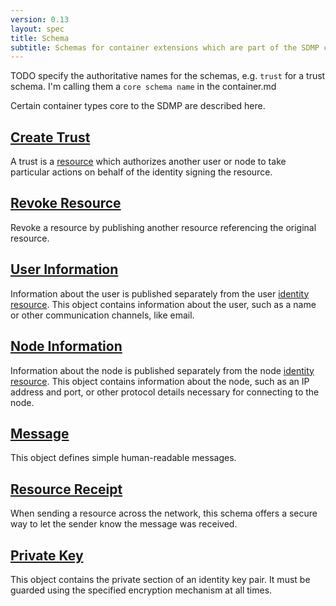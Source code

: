 ```yaml
---
version: 0.13
layout: spec
title: Schema
subtitle: Schemas for container extensions which are part of the SDMP core.
---
```


TODO specify the authoritative names for the schemas,
e.g. `trust` for a trust schema.
I'm calling them a `core schema name` in the container.md




Certain container types core to the SDMP are described here.

## [Create Trust](./trust)

A trust is a [resource](../core/resource) which authorizes
another user or node to take particular actions on behalf of
the identity signing the resource.

## [Revoke Resource](./revoke)

Revoke a resource by publishing another resource referencing the
original resource.

## [User Information](./user)

Information about the user is published separately from the user
[identity resource](../core/identity). This object contains information
about the user, such as a name or other communication channels, like email.

## [Node Information](./node)

Information about the node is published separately from the node
[identity resource](../core/identity). This object contains information
about the node, such as an IP address and port, or other protocol
details necessary for connecting to the node.

## [Message](./message)

This object defines simple human-readable messages.

## [Resource Receipt](./receipt)

When sending a resource across the network, this schema offers a secure
way to let the sender know the message was received.

## [Private Key](./private_key)

This object contains the private section of an identity key pair. It
must be guarded using the specified encryption mechanism at all times.
